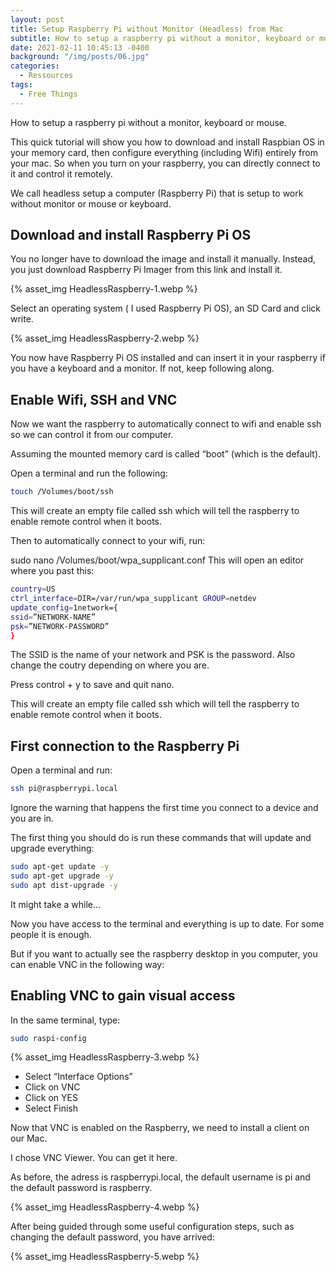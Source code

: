```yaml
---
layout: post
title: Setup Raspberry Pi without Monitor (Headless) from Mac
subtitle: How to setup a raspberry pi without a monitor, keyboard or mouse.
date: 2021-02-11 10:45:13 -0400
background: "/img/posts/06.jpg"
categories:
  - Ressources
tags:
  - Free Things
---
```


How to setup a raspberry pi without a monitor, keyboard or mouse.

This quick tutorial will show you how to download and install Raspbian OS in your memory card, then configure everything (including Wifi) entirely from your mac. So when you turn on your raspberry, you can directly connect to it and control it remotely.

We call headless setup a computer (Raspberry Pi) that is setup to work without monitor or mouse or keyboard.

## Download and install Raspberry Pi OS

You no longer have to download the image and install it manually. Instead, you just download Raspberry Pi Imager from this link and install it.

{% asset_img HeadlessRaspberry-1.webp %}

Select an operating system ( I used Raspberry Pi OS), an SD Card and click write.

{% asset_img HeadlessRaspberry-2.webp %}

You now have Raspberry Pi OS installed and can insert it in your raspberry if you have a keyboard and a monitor. If not, keep following along.

## Enable Wifi, SSH and VNC

Now we want the raspberry to automatically connect to wifi and enable ssh so we can control it from our computer.

Assuming the mounted memory card is called “boot” (which is the default).

Open a terminal and run the following:

```bash
touch /Volumes/boot/ssh
```

This will create an empty file called ssh which will tell the raspberry to enable remote control when it boots.

Then to automatically connect to your wifi, run:

sudo nano /Volumes/boot/wpa_supplicant.conf
This will open an editor where you past this:

```bash
country=US
ctrl_interface=DIR=/var/run/wpa_supplicant GROUP=netdev
update_config=1network={
ssid=”NETWORK-NAME”
psk=”NETWORK-PASSWORD”
}
```

The SSID is the name of your network and PSK is the password. Also change the coutry depending on where you are.

Press control + y to save and quit nano.

This will create an empty file called ssh which will tell the raspberry to enable remote control when it boots.

## First connection to the Raspberry Pi

Open a terminal and run:

```bash
ssh pi@raspberrypi.local
```

Ignore the warning that happens the first time you connect to a device and you are in.

The first thing you should do is run these commands that will update and upgrade everything:

```bash
sudo apt-get update -y
sudo apt-get upgrade -y
sudo apt dist-upgrade -y
```

It might take a while…

Now you have access to the terminal and everything is up to date. For some people it is enough.

But if you want to actually see the raspberry desktop in you computer, you can enable VNC in the following way:

## Enabling VNC to gain visual access

In the same terminal, type:

```bash
sudo raspi-config
```

{% asset_img HeadlessRaspberry-3.webp %}

- Select “Interface Options”
- Click on VNC
- Click on YES
- Select Finish

Now that VNC is enabled on the Raspberry, we need to install a client on our Mac.

I chose VNC Viewer. You can get it here.

As before, the adress is raspberrypi.local, the default username is pi and the default password is raspberry.

{% asset_img HeadlessRaspberry-4.webp %}

After being guided through some useful configuration steps, such as changing the default password, you have arrived:

{% asset_img HeadlessRaspberry-5.webp %}
